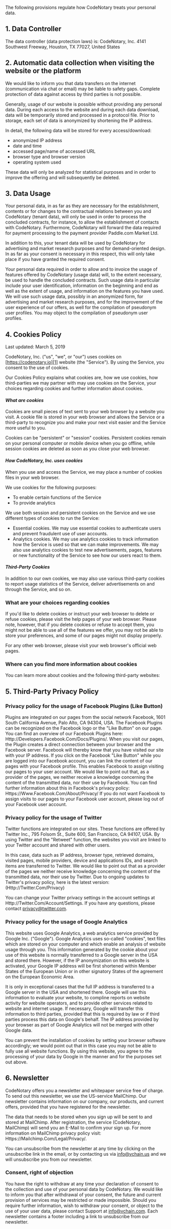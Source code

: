 The following provisions regulate how CodeNotary treats your personal data.

## **1\. Data Controller**

The data controller (data protection laws) is: CodeNotary, Inc. 4141 Southwest Freeway, Houston, TX 77027, United States

## **2\. Automatic data collection when visiting the website or the platform**

We would like to inform you that data transfers on the internet (communication via chat or email) may be liable to safety gaps. Complete protection of data against access by third parties is not possible.

Generally, usage of our website is possible without providing any personal data. During each access to the website and during each data download, data will be temporarily stored and processed in a protocol file. Prior to storage, each set of data is anonymized by shortening the IP address.

In detail, the following data will be stored for every access/download:

* anonymized IP address
* date and time
* accessed page/name of accessed URL
* browser type and browser version
* operating system used

These data will only be analyzed for statistical purposes and in order to improve the offering and will subsequently be deleted.

## **3\. Data Usage**

Your personal data, in as far as they are necessary for the establishment, contents or for changes to the contractual relations between you and CodeNotary (tenant data), will only be used in order to process the concluded contracts, for instance, to allow the establishment of contacts with CodeNotary. Furthermore, CodeNotary will forward the data required for payment processing to the payment provider Paddle.com Market Ltd.

In addition to this, your tenant data will be used by CodeNotary for advertising and market research purposes and for demand-oriented design. In as far as your consent is necessary in this respect, this will only take place if you have granted the required consent.

Your personal data required in order to allow and to invoice the usage of features offered by CodeNotary (usage data) will, to the extent necessary, be used to handle the concluded contracts. Such usage data in particular include your user identification, information on the beginning and end as well as the extent of usage, and information on the features you have used. We will use such usage data, possibly in an anonymized form, for advertising and market research purposes, and for the improvement of the user experience of our offers, as well for the compilation of pseudonym user profiles. You may object to the compilation of pseudonym user profiles.

## **4\. Cookies Policy**

Last updated: March 5, 2019

CodeNotary, Inc. ("us", "we", or "our") uses cookies on [https://codenotary.io][1] website (the "Service"). By using the Service, you consent to the use of cookies.

Our Cookies Policy explains what cookies are, how we use cookies, how third-parties we may partner with may use cookies on the Service, your choices regarding cookies and further information about cookies.

#### _What are cookies_

Cookies are small pieces of text sent to your web browser by a website you visit. A cookie file is stored in your web browser and allows the Service or a third-party to recognize you and make your next visit easier and the Service more useful to you.

Cookies can be "persistent" or "session" cookies. Persistent cookies remain on your personal computer or mobile device when you go offline, while session cookies are deleted as soon as you close your web browser.

#### _How CodeNotary, Inc. uses cookies_

When you use and access the Service, we may place a number of cookies files in your web browser.

We use cookies for the following purposes:

* To enable certain functions of the Service
* To provide analytics

We use both session and persistent cookies on the Service and we use different types of cookies to run the Service:

* Essential cookies. We may use essential cookies to authenticate users and prevent fraudulent use of user accounts.
* Analytics cookies. We may use analytics cookies to track information how the Service is used so that we can make improvements. We may also use analytics cookies to test new advertisements, pages, features or new functionality of the Service to see how our users react to them.

#### _Third-Party Cookies_

In addition to our own cookies, we may also use various third-party cookies to report usage statistics of the Service, deliver advertisements on and through the Service, and so on.

### **What are your choices regarding cookies**

If you'd like to delete cookies or instruct your web browser to delete or refuse cookies, please visit the help pages of your web browser. Please note, however, that if you delete cookies or refuse to accept them, you might not be able to use all of the features we offer, you may not be able to store your preferences, and some of our pages might not display properly.

For any other web browser, please visit your web browser's official web pages.

### **Where can you find more information about cookies**

You can learn more about cookies and the following third-party websites:

## **5\. Third-Party Privacy Policy**

### **Privacy policy for the usage of Facebook Plugins (Like Button)**

Plugins are integrated on our pages from the social network Facebook, 1601 South California Avenue, Palo Alto, CA 94304, USA. The Facebook Plugins can be recognized on the Facebook logo or the "Like Button" on our page. You can find an overview of our Facebook Plugins here: Http://Developers.Facebook.Com/Docs/Plugins/. When you visit our pages, the Plugin creates a direct connection between your browser and the Facebook server. Facebook will thereby know that you have visited our site with your IP address. If you click on the Facebook "Like Button" while you are logged into our Facebook account, you can link the content of our pages with your Facebook profile. This enables Facebook to assign visiting our pages to your user account. We would like to point out that, as a provider of the pages, we neither receive a knowledge concerning the content of the transmitted data, nor their use by Facebook. You can find further information about this in Facebook's privacy policy: Https://Www.Facebook.Com/About/Privacy/ If you do not want Facebook to assign visits to our pages to your Facebook user account, please log out of your Facebook user account.

### **Privacy policy for the usage of Twitter**

Twitter functions are integrated on our sites. These functions are offered by Twitter Inc., 795 Folsom St., Suite 600, San Francisco, CA 94107, USA. By using Twitter and the "Retweet" function, the websites you visit are linked to your Twitter account and shared with other users.

In this case, data such as IP address, browser type, retrieved domains, visited pages, mobile providers, device and applications IDs, and search items are transferred to Twitter. We would like to point out that as a provider of the pages we neither receive knowledge concerning the content of the transmitted data, nor their use by Twitter. Due to ongoing updates to Twitter's privacy policy, here is the latest version: (Http://Twitter.Com/Privacy)

You can change your Twitter privacy settings in the account settings at Http://Twitter.Com/Account/Settings. If you have any questions, please contact privacy@twitter.com.

### **Privacy policy for the usage of Google Analytics**

This website uses Google Analytics, a web analytics service provided by Google Inc. ("Google"). Google Analytics uses so-called "cookies", text files which are stored on your computer and which enable an analysis of website usage through you. This information generated by the cookie about your use of this website is normally transferred to a Google server in the USA and stored there. However, if the IP anonymization on this website is activated, your Google IP address will be first shortened within Member States of the European Union or in other signatory States of the agreement on the European Economic Area.

It is only in exceptional cases that the full IP address is transferred to a Google server in the USA and shortened there. Google will use this information to evaluate your website, to compline reports on website activity for website operators, and to provide other services related to website and internet usage. If necessary, Google will transfer this information to third parties, provided that this is required by law or if third parties process this data on Google's behalf. The IP address provided by your browser as part of Google Analytics will not be merged with other Google data.

You can prevent the installation of cookies by setting your browser software accordingly; we would point out that in this case you may not be able to fully use all website functions. By using this website, you agree to the processing of your data by Google in the manner and for the purposes set out above.

## **6\. Newsletter**

CodeNotary offers you a newsletter and whitepaper service free of charge. To send out this newsletter, we use the US-service MailChimp. Our newsletter contains information on our company, our products, and current offers, provided that you have registered for the newsletter.

The data that needs to be stored when you sign up will be sent to and stored at MailChimp. After registration, the service (CodeNotary, MailChimp) will send you an E-Mail to confirm your sign up. For more information on MailChimp privacy policy visit: Https://Mailchimp.Com/Legal/Privacy/.

You can unsubscribe from the newsletter at any time by clicking on the unsubscribe link in the email, or by contacting us via [info@vchain.us][2] and we will unsubscribe you from our newsletter.

### **Consent, right of objection**

You have the right to withdraw at any time your declaration of consent to the collection and use of your personal data by CodeNotary. We would like to inform you that after withdrawal of your consent, the future and current provision of services may be restricted or made impossible. Should you require further information, wish to withdraw your consent, or object to the use of your user data, please contact Support at info@vchain.com. Each newsletter contains a footer including a link to unsubscribe from our newsletter.

[1]: https://codenotary.io/
[2]: mailto:info@vchain.us
